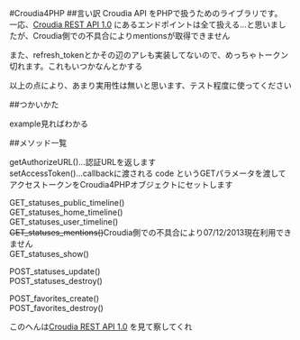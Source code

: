 #Croudia4PHP
##言い訳
Croudia API をPHPで扱うためのライブラリです。  
一応、[Croudia REST API 1.0](http://developer.croudia.com/docs/api10)
にあるエンドポイントは全て扱える…と思いましたが、Croudia側での不具合によりmentionsが取得できません

また、refresh_tokenとかその辺のアレも実装してないので、めっちゃトークン切れます。これもいつかなんとかする  

以上の点により、あまり実用性は無いと思います、テスト程度に使ってください

##つかいかた

example見ればわかる

##メソッド一覧

getAuthorizeURL()…認証URLを返します  
setAccessToken()…callbackに渡される code というGETパラメータを渡してアクセストークンをCroudia4PHPオブジェクトにセットします  

GET_statuses_public_timeline()  
GET_statuses_home_timeline()  
GET_statuses_user_timeline()  
~~GET_statuses_mentions()~~Croudia側での不具合により07/12/2013現在利用できません  
GET_statuses_show()  

POST_statuses_update()  
POST_statuses_destroy()  

POST_favorites_create()  
POST_favorites_destroy()  

このへんは[Croudia REST API 1.0](http://developer.croudia.com/docs/api10) を見て察してくれ
